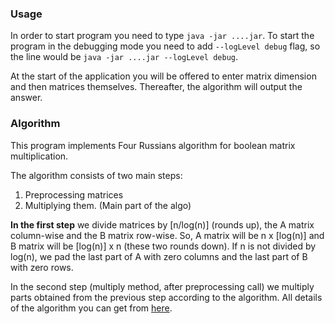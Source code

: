 ### Usage
In order to start program you need to type `java -jar ....jar`. To start the program in the debugging mode you need to add `--logLevel debug` flag, so the line would be `java -jar ....jar --logLevel debug`.

At the start of the application you will be offered to enter matrix dimension and then matrices themselves. Thereafter, the algorithm will output the answer.

### Algorithm
This program implements Four Russians algorithm for boolean matrix multiplication.

The algorithm consists of two main steps:
1. Preprocessing matrices
2. Multiplying them. (Main part of the algo)

**In the first step** we divide matrices by [n/log(n)] (rounds up), the A matrix column-wise and the B matrix row-wise.
So, A matrix will be n x [log(n)] and B matrix will be [log(n)] x n (these two rounds down).
If n is not divided by log(n), we pad the last part of A with zero columns and the last part of B with zero rows.

In the second step (multiply method, after preprocessing call) we multiply parts obtained from the previous step according to the algorithm.
All details of the algorithm you can get from [here](https://louridas.github.io/rwa/assignments/four-russians/).
